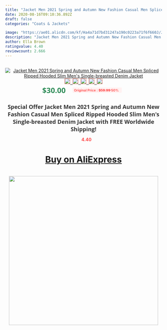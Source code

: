 ```yaml
---
title: "Jacket Men 2021 Spring and Autumn New Fashion Casual Men Spliced Ripped Hooded Slim Men's Single-breasted Denim Jacket"
date: 2020-08-16T09:10:36.892Z
draft: false
categories: "Coats & Jackets"

image: "https://ae01.alicdn.com/kf/Ha4a71d7bd31247a190c0223a71f6f660J/Jacket-Men-2021-Spring-and-Autumn-New-Fashion-Casual-Men-Spliced-Ripped-Hooded-Slim-Men-s.jpg"
description: "Jacket Men 2021 Spring and Autumn New Fashion Casual Men Spliced Ripped Hooded Slim Men's Single-breasted Denim Jacket"
author: Ella Brown
ratingvalue: 4.40
reviewcount: 2.666
---
```

<br>
<div style="text-align: center;">
<a href="https://s.click.aliexpress.com/e/_Akfojb" target="_blank" rel="nofollow noopener noreferrer"><img alt="Jacket Men 2021 Spring and Autumn New Fashion Casual Men Spliced Ripped Hooded Slim Men's Single-breasted Denim Jacket" class="magnifier-image" src="https://ae01.alicdn.com/kf/Ha4a71d7bd31247a190c0223a71f6f660J/Jacket-Men-2021-Spring-and-Autumn-New-Fashion-Casual-Men-Spliced-Ripped-Hooded-Slim-Men-s.jpg_640x640.jpg">
<br>
<img style="border:1px solid salmon" src="https://ae01.alicdn.com/kf/Ha4a71d7bd31247a190c0223a71f6f660J/Jacket-Men-2021-Spring-and-Autumn-New-Fashion-Casual-Men-Spliced-Ripped-Hooded-Slim-Men-s.jpg_120x120.jpg">&nbsp;&nbsp;<img style="border:1px solid salmon" src="https://ae01.alicdn.com/kf/H8eb9ef1f065f4c94aacd3fc13b41c7a6H/Jacket-Men-2021-Spring-and-Autumn-New-Fashion-Casual-Men-Spliced-Ripped-Hooded-Slim-Men-s.jpg_120x120.jpg">&nbsp;&nbsp;<img style="border:1px solid salmon" src="https://ae01.alicdn.com/kf/H13116ac594774d91893e01443e999f7cB/Jacket-Men-2021-Spring-and-Autumn-New-Fashion-Casual-Men-Spliced-Ripped-Hooded-Slim-Men-s.jpg_120x120.jpg">&nbsp;&nbsp;<img style="border:1px solid salmon" src="https://ae01.alicdn.com/kf/H168aec7dfa3b4560957ba9a133bda032t/Jacket-Men-2021-Spring-and-Autumn-New-Fashion-Casual-Men-Spliced-Ripped-Hooded-Slim-Men-s.jpg_120x120.jpg">&nbsp;&nbsp;<img style="border:1px solid salmon" src="https://ae01.alicdn.com/kf/Haf47edc8cf8b4ff5a0d4a84d8bbfd67d7/Jacket-Men-2021-Spring-and-Autumn-New-Fashion-Casual-Men-Spliced-Ripped-Hooded-Slim-Men-s.jpg_120x120.jpg"></a></div><br0>
<div style="text-align: center;"><span style="background-color: white; border: 0px; box-sizing: border-box; color: seagreen; display: inline-block; font-family: &quot;open sans&quot; , &quot;arial&quot; , &quot;helvetica&quot; , sans-serif , &quot;heiti&quot;; font-size: 24px; font-stretch: inherit; font-weight: 700; line-height: inherit; margin: 0px 10px 0px 0px; padding: 0px; vertical-align: middle;">$30.00 </span>
<span style="background: rgb(255 , 241 , 241); border-radius: 3px; border: 0px; box-sizing: border-box; color: #ff4747; display: inline-block; font-family: inherit; font-size: 12px; font-stretch: inherit; font-style: inherit; font-variant: inherit; font-weight: 600; line-height: inherit; margin: 0px; padding: 2px 5px; transform: scale(0.9); vertical-align: middle;">Original Price : <b style="text-decoration: line-through;">$59.99 </b> 50%&nbsp;&nbsp;</span></div>
<h1 style="color: #333333; display: inline-block; font-family: &quot;open sans&quot; , &quot;arial&quot; , &quot;helvetica&quot; , sans-serif , &quot;heiti&quot;; font-size: 18px; font-stretch: inherit; font-weight: 700; text-align: center;">Special Offer Jacket Men 2021 Spring and Autumn New Fashion Casual Men Spliced Ripped Hooded Slim Men's Single-breasted Denim Jacket with FREE Worldwide Shipping!</h1>
<div style="color: #ff4747; text-align: center;">
<img src="https://4.bp.blogspot.com/-M0ZcTcb-5uY/XleCXlxnR4I/AAAAAAAAAEc/OrjgMkXV1oMQFaCRZj5HQwOCBcu3w1FegCPcBGAYYCw/s1600/star.png" style="height: 15px;">&nbsp;<b>4.40</b></div>
<div class="button_cont" align="center"><a class="buynow_a" href="https://s.click.aliexpress.com/e/_Akfojb" target="_blank" rel="nofollow noopener noreferrer"><H1>Buy on AliExpress</H1></a></div><br>
<div class="separator" style="clear: both; text-align: center;">
<img src="https://lh3.googleusercontent.com/-pTy5HemUv9M/XlePHvY0dAI/AAAAAAAAAE4/0nX5iRUoIWY8eMW9Dpxeirr157OZliDIgCLcBGAsYHQ/s1600/badge.gif" width="480">
</div>
